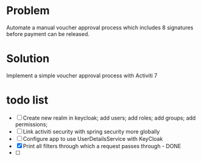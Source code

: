 # Problem

Automate a manual voucher approval process which includes 8 signatures before payment can be released.

# Solution

Implement a simple voucher approval process with Activiti 7

# todo list

- [ ] Create new realm in keycloak; add users; add roles; add groups; add permissions;
- [ ] Link activiti security with spring security more globally
- [ ] Configure app to use UserDetailsService with KeyCloak
- [X] Print all filters through which a request passes through - DONE
- [ ] 